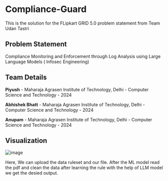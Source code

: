 # Compliance-Guard

This is the solution for the FLipkart GRID 5.0 problem statement from Team Udan Tastri

## Problem Statement 

Compliance Monitoring and Enforcement through Log Analysis using Large Language Models ( Infosec Engineering)

## Team Details 

**Piyush** - Maharaja Agrasen Institute of Technology, Delhi - Computer Science and Technology - 2024

**Abhishek Bhatt** - Maharaja Agrasen Institute of Technology, Delhi - Computer Science and Technology - 2024

**Anupam** - Maharaja Agrasen Institute of Technology, Delhi - Computer Science and Technology - 2024

## Visualization

![image](https://github.com/piyush033/Compliance-Guard/assets/100412728/6eae609d-2ca7-414f-ad4e-1b9878d52236)

Here, We can upload the data ruleset and our file.
After the ML model read the pdf and clean the data after learning the rule with the help of LLM model we get the desied output.

